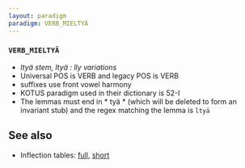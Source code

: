 ```yaml
---
layout: paradigm
paradigm: VERB_MIELTYÄ
---
```

### ` VERB_MIELTYÄ `

* _ltyä stem, ltyä : lly variations_
* Universal POS is VERB and legacy POS is VERB
* suffixes use front vowel harmony
* KOTUS paradigm used in their dictionary is 52-I
* The lemmas must end in * tyä * (which will be deleted to form an invariant stub) and the regex matching the lemma is ` ltyä `

## See also

* Inflection tables: [full](gen/M/mieltyä.html), [short](gen/M/mieltyä_wikt.html)

